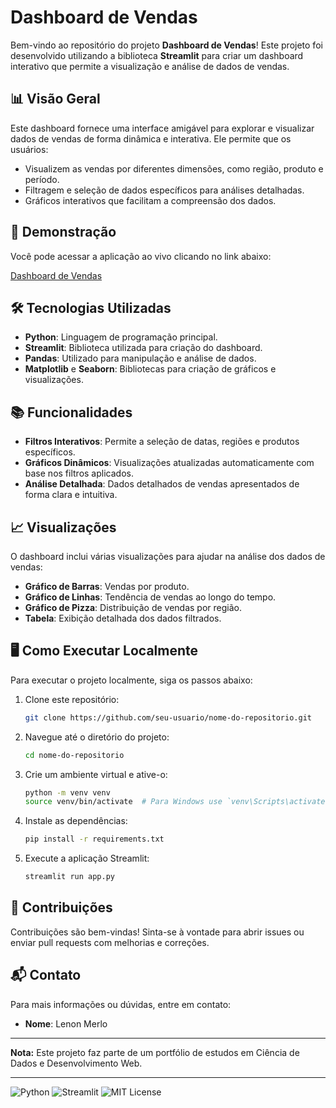 # Dashboard de Vendas

Bem-vindo ao repositório do projeto **Dashboard de Vendas**! Este projeto foi desenvolvido utilizando a biblioteca **Streamlit** para criar um dashboard interativo que permite a visualização e análise de dados de vendas.

## 📊 Visão Geral

Este dashboard fornece uma interface amigável para explorar e visualizar dados de vendas de forma dinâmica e interativa. Ele permite que os usuários:

- Visualizem as vendas por diferentes dimensões, como região, produto e período.
- Filtragem e seleção de dados específicos para análises detalhadas.
- Gráficos interativos que facilitam a compreensão dos dados.

## 🚀 Demonstração

Você pode acessar a aplicação ao vivo clicando no link abaixo:

[Dashboard de Vendas](https://dashboard-vendas-lenon-merlo.streamlit.app/)

## 🛠️ Tecnologias Utilizadas

- **Python**: Linguagem de programação principal.
- **Streamlit**: Biblioteca utilizada para criação do dashboard.
- **Pandas**: Utilizado para manipulação e análise de dados.
- **Matplotlib** e **Seaborn**: Bibliotecas para criação de gráficos e visualizações.

## 📚 Funcionalidades

- **Filtros Interativos**: Permite a seleção de datas, regiões e produtos específicos.
- **Gráficos Dinâmicos**: Visualizações atualizadas automaticamente com base nos filtros aplicados.
- **Análise Detalhada**: Dados detalhados de vendas apresentados de forma clara e intuitiva.

## 📈 Visualizações

O dashboard inclui várias visualizações para ajudar na análise dos dados de vendas:

- **Gráfico de Barras**: Vendas por produto.
- **Gráfico de Linhas**: Tendência de vendas ao longo do tempo.
- **Gráfico de Pizza**: Distribuição de vendas por região.
- **Tabela**: Exibição detalhada dos dados filtrados.

## 🖥️ Como Executar Localmente

Para executar o projeto localmente, siga os passos abaixo:

1. Clone este repositório:
    ```bash
    git clone https://github.com/seu-usuario/nome-do-repositorio.git
    ```
2. Navegue até o diretório do projeto:
    ```bash
    cd nome-do-repositorio
    ```
3. Crie um ambiente virtual e ative-o:
    ```bash
    python -m venv venv
    source venv/bin/activate  # Para Windows use `venv\Scripts\activate`
    ```
4. Instale as dependências:
    ```bash
    pip install -r requirements.txt
    ```
5. Execute a aplicação Streamlit:
    ```bash
    streamlit run app.py
    ```

## 🤝 Contribuições

Contribuições são bem-vindas! Sinta-se à vontade para abrir issues ou enviar pull requests com melhorias e correções.



## 📬 Contato

Para mais informações ou dúvidas, entre em contato:

- **Nome**: Lenon Merlo


---

**Nota:** Este projeto faz parte de um portfólio de estudos em Ciência de Dados e Desenvolvimento Web.

---

![Python](https://img.shields.io/badge/Python-3.8%2B-blue)
![Streamlit](https://img.shields.io/badge/Streamlit-0.80%2B-red)
![MIT License](https://img.shields.io/badge/License-MIT-yellow)

